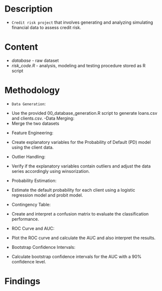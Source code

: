 # Description
- `Credit risk project` that involves generating and analyzing simulating financial data to assess credit risk.  

# Content
- *database* - raw dataset 
- *risk_code.R* - analysis, modeling and testing procedure stored as R script

# Methodology
- `Data Generation`:
 + Use the provided 00_database_generation.R script to generate loans.csv and clients.csv.
-Data Merging:
 + Merge the two datasets
- Feature Engineering:
 + Create explanatory variables for the Probability of Default (PD) model using the client data.
- Outlier Handling:
 + Verify if the explanatory variables contain outliers and adjust the data series accordingly using winsorization.
- Probability Estimation:
 + Estimate the default probability for each client using a logistic regression model and probit model.
- Contingency Table:
 + Create and interpret a confusion matrix to evaluate the classification performance.
- ROC Curve and AUC:
 + Plot the ROC curve and calculate the AUC and also interpret the results.
- Bootstrap Confidence Intervals:
 + Calculate bootstrap confidence intervals for the AUC with a 90% confidence level.
# Findings
